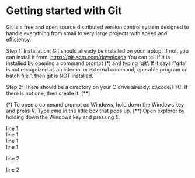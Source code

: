 # Getting started with Git

Git is a free and open source distributed version control system designed to handle everything from small to very large projects with speed and efficiency.

Step 1: Installation:
Git should already be installed on your laptop. If not, you can install it from: https://git-scm.com/downloads
You can tell if it is installed by opening a command prompt (*) and typing 'git'. If it says "'gita' is not recognized as an internal or external command, operable program or batch file.", then git is NOT installed.

Step 2:
There should be a directory on your C drive already: c:\code\FTC. If there is not one, then create it. (**)

(*) To open a command prompt on Windows, hold down the Windows key and press *R*. Type *cmd* in the little box that pops up.
(**) Open explorer by holding down the Windows key and pressing *E*.

line 1   
line 1   
line 1   
line 1   

line 2

line 2

